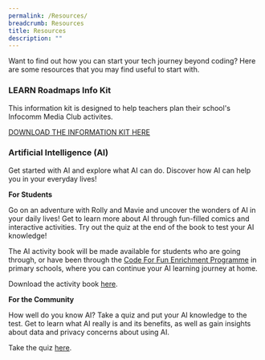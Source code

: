 ```yaml
---
permalink: /Resources/
breadcrumb: Resources
title: Resources
description: ""
---
```

Want to find out how you can start your tech journey beyond coding? Here are some resources that you may find useful to start with. 

### LEARN Roadmaps Info Kit

This information kit is designed to help teachers plan their school's Infocomm Media Club activites.

[DOWNLOAD THE INFORMATION KIT HERE](https://go.gov.sg/learn-roadmaps-infokit22-23)


### Artificial Intelligence (AI)

Get started with AI and explore what AI can do. Discover how AI can help you in your everyday lives! 

**For Students**

Go on an adventure with Rolly and Mavie and uncover the wonders of AI in your daily lives! Get to learn more about AI through fun-filled comics and interactive activities. Try out the quiz at the end of the book to test your AI knowledge!

The AI activity book will be made available for students who are going through, or have been through the <a href="https://codesg.imda.gov.sg/in-schools/code-for-fun/overview/" target="_blank">Code For Fun Enrichment Programme</a> in primary schools, where you can continue your AI learning journey at home.
	
Download the activity book [here](/files/resources/IMDA-Ai-Activity-Book.pdf).

**For the Community**

How well do you know AI? Take a quiz and put your AI knowledge to the test. Get to learn what AI really is and its benefits, as well as gain insights about data and privacy concerns about using AI. 

Take the quiz <a href="https://quiz.typeform.com/to/k8OkVse6" target="_blank">here</a>.
